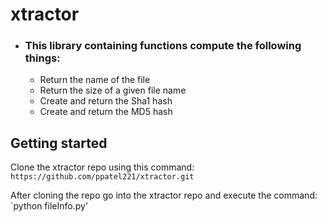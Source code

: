 # xtractor #
* ### This library containing functions compute the following things:
  * Return the name of the file
  * Return the size of a given file name
  * Create and return the Sha1 hash
  * Create and return the MD5 hash

## Getting started ##
Clone the xtractor repo using this command:
`https://github.com/ppatel221/xtractor.git`

After cloning the repo go into the xtractor repo and execute the command:
`python fileInfo.py'
